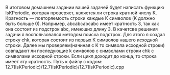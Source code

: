 В итоговом домашнем задании вашей задачей будет написать функцию IsKPeriodic, которая проверяет, является ли строка кратной числу K.
Кратность — повторяемость строки каждые K символов (K должно быть больше 0). Например, abcabcabcabc имеет кратность 3, так как она состоит из подстрок abc, имеющих длину 3.
В качетсве решения задачи я воспользовался методом поиска подстрок. Для этого я создал строку chk, которая состоит из первых K символов нашего исходной строки. Далее мы проверяем(начиная с K то символа исходной строки) совпадают ли последующие k символов с символами строки chk с символами исходной строки.  Если цикл доходит до конца, то строка имеет эту кратность.
Путь к файлу с кодом: 12.7(IsKPeriodic)/12.7(IsKPeriodic)/12.7(IsKPeriodic).cpp
